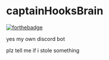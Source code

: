# captainHooksBrain

[![forthebadge](https://forthebadge.com/images/badges/works-on-my-machine.svg)](https://forthebadge.com)

yes my own discord bot

plz tell me if i stole something

